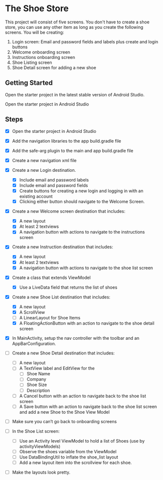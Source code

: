 # The Shoe Store

This project will consist of five screens. You don't have to create a shoe store, you can use any other item as long as you create the following screens. You will be creating:

1. Login screen: Email and password fields and labels plus create and login buttons
2. Welcome onboarding screen
3. Instructions onboarding screen
4. Shoe Listing screen
5. Shoe Detail screen for adding a new shoe

## Getting Started

Open the starter project in the latest stable version of Android Studio.

Open the starter project in Android Studio

## Steps

- [x] Open the starter project in Android Studio

- [x] Add the navigation libraries to the app build.gradle file

- [x] Add the safe-arg plugin to the main and app build.gradle file

- [x] Create a new navigation xml file

- [x] Create a new Login destination.

   - [x] Include email and password labels 
   - [x] Include email and password fields
   - [x] Create buttons for creating a new login and logging in with an existing account
   - [x] Clicking either button should navigate to the Welcome Screen.

- [x] Create a new Welcome screen destination that includes:

   - [x] A new layout
   - [x] At least 2 textviews
   - [x] A navigation button with actions to navigate to the instructions screen

- [x] Create a new Instruction destination that includes:

   - [x] A new layout
   - [x] At least 2 textviews
   - [x] A navigation button with actions to navigate to the shoe list screen

- [x] Create a class that extends ViewModel

   - [x]  Use a LiveData field that returns the list of shoes

- [x] Create a new Shoe List destination that includes:

   - [x] A new layout
   - [x] A ScrollView
   - [ ] A LinearLayout for Shoe Items
   - [x] A FloatingActionButton with an action to navigate to the shoe detail screen

- [x] In MainActivity, setup the nav controller with the toolbar and an AppBarConfiguration.

- [ ] Create a new Shoe Detail destination that includes:

    - [ ] A new layout
    - [ ] A TextView label and EditView for the
      - [ ] Shoe Name
      - [ ] Company
      - [ ] Shoe Size
      - [ ] Description
    - [ ] A Cancel button with an action to navigate back to the shoe list screen
    - [ ] A Save button with an action to navigate back to the shoe list screen and add a new Shoe to the Shoe View Model

- [ ] Make sure you can’t go back to onboarding screens

- [ ] In the Shoe List screen:

    - [ ] Use an Activity level ViewModel to hold a list of Shoes (use by activityViewModels)
    - [ ] Observe the shoes variable from the ViewModel
    - [ ] Use DataBindingUtil to inflate the shoe_list layout
    - [ ] Add a new layout item into the scrollview for each shoe.
    
- [ ] Make the layouts look pretty.
